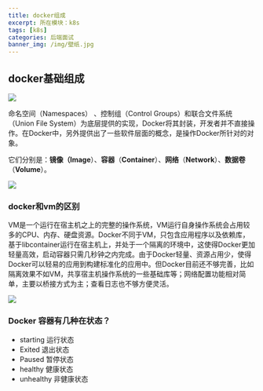 ```yaml
---
title: docker组成
excerpt: 所在模块：k8s
tags: [k8s]
categories: 后端面试
banner_img: /img/壁纸.jpg
---
```


## docker基础组成

![](https://tva1.sinaimg.cn/large/e6c9d24ely1h59qurl3dsj21ao0p3gpe.jpg)

命名空间（Namespaces） 、控制组（Control Groups）和联合文件系统（Union File System）为底层提供的实现，Docker将其封装，开发者并不直接操作。在Docker中，另外提供出了一些软件层面的概念，是操作Docker所针对的对象。

它们分别是：**镜像（Image**）、**容器**（**Container**）、**网络**（**Network**）、**数据卷**（**Volume**）。

![](https://tva1.sinaimg.cn/large/e6c9d24ely1h59qwhlezwj20zk0dm74h.jpg)

### docker和vm的区别

VM是一个运行在宿主机之上的完整的操作系统，VM运行自身操作系统会占用较多的CPU、内存、硬盘资源。Docker不同于VM，只包含应用程序以及依赖库，基于libcontainer运行在宿主机上，并处于一个隔离的环境中，这使得Docker更加轻量高效，启动容器只需几秒钟之内完成。由于Docker轻量、资源占用少，使得Docker可以轻易的应用到构建标准化的应用中。但Docker目前还不够完善，比如隔离效果不如VM，共享宿主机操作系统的一些基础库等；网络配置功能相对简单，主要以桥接方式为主；查看日志也不够方便灵活。

![](https://tva1.sinaimg.cn/large/e6c9d24ely1h59quy8wlvj21c80u0afi.jpg)





### Docker 容器有几种在状态？

- starting 运行状态
- Exited 退出状态
- Paused 暂停状态
- healthy 健康状态
- unhealthy 非健康状态
